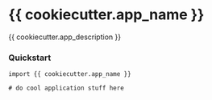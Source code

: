# {{ cookiecutter.app_name }}

{{ cookiecutter.app_description }}

### Quickstart

```
import {{ cookiecutter.app_name }}

# do cool application stuff here
```
